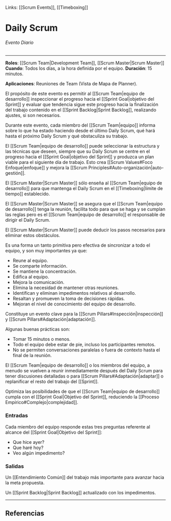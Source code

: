 Links: [[Scrum Events]], [[Timeboxing]]

# Daily Scrum
###### Evento Diario
---

**Roles**: [[Scrum Team|Development Team]], [[Scrum Master|Scrum Master]]
**Cuando**: Todos los días, a la hora definida por el equipo.
**Duración**: 15 minutos.

**Aplicaciones**: Reuniones de Team (Vista de Mapa de Planner).

El propósito de este evento es permitir al [[Scrum Team|equipo de desarrollo]] inspeccionar el progreso hacia el [[Sprint Goal|objetivo del Sprint]] y evaluar que tendencia sigue este progreso hacia la finalización del trabajo contenido en el [[Sprint Backlog|Sprint Backlog]], realizando ajustes, si son necesarios.

Durante este evento, cada miembro del [[Scrum Team|equipo]] informa sobre lo que ha estado haciendo desde el último Daily Scrum, qué hará hasta el próximo Daily Scrum y qué obstaculiza su trabajo.

El [[Scrum Team|equipo de desarrollo]] puede seleccionar la estructura y las técnicas que deseen, siempre que su Daily Scrum se centre en el progreso hacia el [[Sprint Goal|objetivo del Sprint]] y produzca un plan viable para el siguiente día de trabajo. Esto crea [[Scrum Values#Foco Enfoque|enfoque]] y mejora la [[Scrum Principles#Auto-organización|auto-gestión]].

El [[Scrum Master|Scrum Master]] sólo enseña al [[Scrum Team|equipo de desarrollo]] para que mantenga el Daily Scrum en el [[Timeboxing|límite de tiempo]] establecido.

El [[Scrum Master|Scrum Master]] se asegura que el [[Scrum Team|equipo de desarrollo]] tenga la reunión, facilita todo para que se haga y se cumplan las reglas pero es el [[Scrum Team|equipo de desarrollo]] el responsable de dirigir el Daily Scrum.

El [[Scrum Master|Scrum Master]] puede deducir los pasos necesarios para eliminar estos obstáculos.

Es una forma un tanto primitiva pero efectiva de sincronizar a todo el equipo, y son muy importantes ya que:
- Reune al equipo.
- Se comparte información.
- Se mantiene la concentración.
- Edifica al equipo.
- Mejora la comunicación.
- Elimina la necesidad de mantener otras reuniones.
- Identifican y eliminan impedimentos relativos al desarrollo.
- Resaltan y promueven la toma de decisiones rápidas.
- Mejoran el nivel de conocimiento del equipo de desarrollo.

Constituye un evento clave para la [[Scrum Pillars#Inspección|inspección]] y [[Scrum Pillars#Adaptación|adaptación]].

Algunas buenas prácticas son:
- Tomar 15 minutos o menos.
- Todo el equipo debe estar de pie, incluso los participantes remotos.
- No se permiten conversaciones paralelas o fuera de contexto hasta el final de la reunión.

El [[Scrum Team|equipo de desarrollo]] o los miembros del equipo, a menudo se vuelven a reunir inmediatamente después del Daily Scrum para tener discusiones detalladas o para [[Scrum Pillars#Adaptación|adaptar]] o replanificar el resto del trabajo del [[Sprint]].

Optimiza las posibilidades de que el [[Scrum Team|equipo de desarrollo]] cumpla con el [[Sprint Goal|Objetivo del Sprint]], reduciendo la [[Proceso Empírico#Complejo|complejidad]].

### Entradas
Cada miembro del equipo responde estas tres preguntas referente al alcance del [[Sprint Goal|Objetivo del Sprint]]:
- Que hice ayer?
- Que haré hoy?
- Veo algún impedimento?

### Salidas
Un [[Entendimiento Común]] del trabajo más importante para avanzar hacia la meta propuesta.

Un [[Sprint Backlog|Sprint Backlog]] actualizado con los impedimentos.

---

## Referencias
